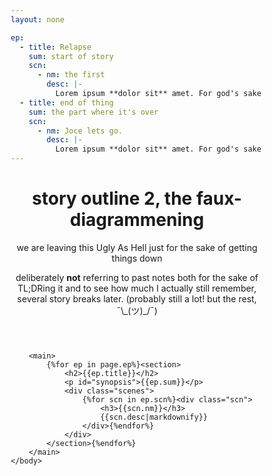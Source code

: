 ```yaml
---
layout: none

ep:
  - title: Relapse
    sum: start of story
    scn:
      - nm: the first
        desc: |-
          Lorem ipsum **dolor sit** amet. For god's sake *keep it short*.
  - title: end of thing
    sum: the part where it's over
    scn:
      - nm: Joce lets go.
        desc: |-
          Lorem ipsum **dolor sit** amet. For god's sake *keep it short*.
---
```

<!--<!doctype html> <-the markdown page is weird and does not like this-->
<html lang="en">
	<head>
		<title>aaaaaaaa</title>
		<style>
			*{box-sizing:border-box;}
			section{border:1px solid #808080;}
			#synopsis{color:#808080;}
			.scenes{overflow:auto;}
			.scn{border:1px dashed #808080; width:20em; float:left; margin:1em; padding:0 1em;}
		</style>
	</head>
	<body>
		<header>
			<h1>story outline 2, the faux-diagrammening</h1>
			<p>we are leaving this Ugly As Hell just for the sake of getting things down</p>
			<p>deliberately <strong>not</strong> referring to past notes both for the sake of TL;DRing it and to see how much I actually still remember, several story breaks later. (probably still a lot! but the rest, ¯\_(ツ)_/¯)</p>
		</header>
		
		<main>
			{%for ep in page.ep%}<section>
				<h2>{{ep.title}}</h2>
				<p id="synopsis">{{ep.sum}}</p>
				<div class="scenes">
					{%for scn in ep.scn%}<div class="scn">
						<h3>{{scn.nm}}</h3>
						{{scn.desc|markdownify}}
					</div>{%endfor%}
				</div>
			</section>{%endfor%}
		</main>
	</body>
</html>